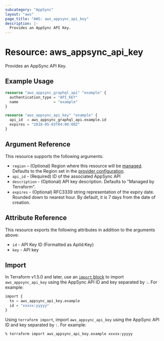 ```yaml
---
subcategory: "AppSync"
layout: "aws"
page_title: "AWS: aws_appsync_api_key"
description: |-
  Provides an AppSync API Key.
---
```


# Resource: aws_appsync_api_key

Provides an AppSync API Key.

## Example Usage

```terraform
resource "aws_appsync_graphql_api" "example" {
  authentication_type = "API_KEY"
  name                = "example"
}

resource "aws_appsync_api_key" "example" {
  api_id  = aws_appsync_graphql_api.example.id
  expires = "2018-05-03T04:00:00Z"
}
```

## Argument Reference

This resource supports the following arguments:

* `region` – (Optional) Region where this resource will be [managed](https://docs.aws.amazon.com/general/latest/gr/rande.html#regional-endpoints). Defaults to the Region set in the [provider configuration](https://registry.terraform.io/providers/hashicorp/aws/latest/docs#aws-configuration-reference).
* `api_id` - (Required) ID of the associated AppSync API
* `description` - (Optional) API key description. Defaults to "Managed by Terraform".
* `expires` - (Optional) RFC3339 string representation of the expiry date. Rounded down to nearest hour. By default, it is 7 days from the date of creation.

## Attribute Reference

This resource exports the following attributes in addition to the arguments above:

* `id` - API Key ID (Formatted as ApiId:Key)
* `key` - API key

## Import

In Terraform v1.5.0 and later, use an [`import` block](https://developer.hashicorp.com/terraform/language/import) to import `aws_appsync_api_key` using the AppSync API ID and key separated by `:`. For example:

```terraform
import {
  to = aws_appsync_api_key.example
  id = "xxxxx:yyyyy"
}
```

Using `terraform import`, import `aws_appsync_api_key` using the AppSync API ID and key separated by `:`. For example:

```console
% terraform import aws_appsync_api_key.example xxxxx:yyyyy
```
